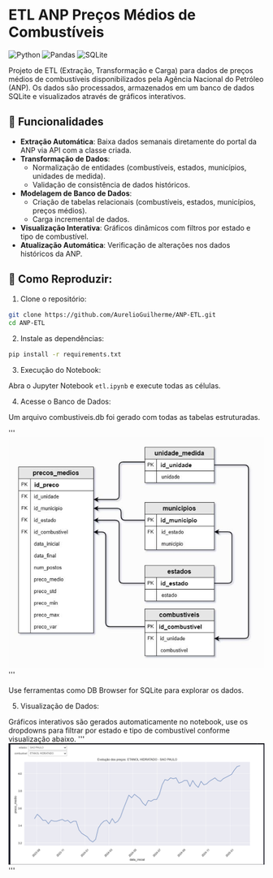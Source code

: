 # ETL ANP Preços Médios de Combustíveis

![Python](https://img.shields.io/badge/Python-3.8%2B-blue)
![Pandas](https://img.shields.io/badge/Pandas-1.3.0-green)
![SQLite](https://img.shields.io/badge/SQLite-3.34.0-yellowgreen)

Projeto de ETL (Extração, Transformação e Carga) para dados de preços médios de combustíveis disponibilizados pela Agência Nacional do Petróleo (ANP). Os dados são processados, armazenados em um banco de dados SQLite e visualizados através de gráficos interativos.

## 📌 Funcionalidades

- **Extração Automática**: Baixa dados semanais diretamente do portal da ANP via API  com a classe criada.
- **Transformação de Dados**:
  - Normalização de entidades (combustíveis, estados, municípios, unidades de medida).
  - Validação de consistência de dados históricos.
- **Modelagem de Banco de Dados**:
  - Criação de tabelas relacionais (combustíveis, estados, municípios, preços médios).
  - Carga incremental de dados.
- **Visualização Interativa**: Gráficos dinâmicos com filtros por estado e tipo de combustível.
- **Atualização Automática**: Verificação de alterações nos dados históricos da ANP.

## 🚀 Como Reproduzir:

1. Clone o repositório:

```bash
git clone https://github.com/AurelioGuilherme/ANP-ETL.git
cd ANP-ETL
```
2. Instale as dependências:

```bash
pip install -r requirements.txt
```
3. Execução do Notebook:

Abra o Jupyter Notebook `etl.ipynb` e execute todas as células.

4. Acesse o Banco de Dados:

Um arquivo combustiveis.db foi gerado com todas as tabelas estruturadas.

'''![database](imgs/database.jpg)'''

Use ferramentas como DB Browser for SQLite para explorar os dados.

5. Visualização de Dados:

Gráficos interativos são gerados automaticamente no notebook, use os dropdowns para filtrar por estado e tipo de combustível conforme visualização abaixo.
'''![grafico_linha_combustiveis](imgs/image.png)'''
